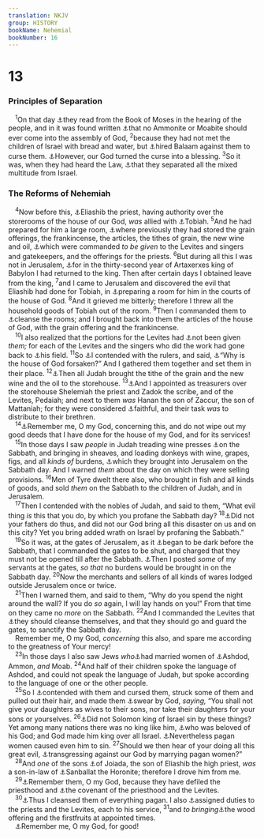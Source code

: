```yaml
---
translation: NKJV
group: HISTORY
bookName: Nehemial 
bookNumber: 16
---
```


<div class="title"><h1>13</h1><h3>Principles of Separation</h3></div>
<span class="verse ne_13_1"> <sup>1</sup>On that day <a data-toggle="tooltip" data-placement="bottom" title="(Deut. 31:11, 12); 2 Kin. 23:2; Neh. 8:3, 8; 9:3; Is. 34:16">⚓</a>they read from the Book of Moses in the hearing of the people, and in it was found written <a data-toggle="tooltip" data-placement="bottom" title="Deut. 23:3, 4">⚓</a>that no Ammonite or Moabite should ever come into the assembly of God, </span>
<span class="verse ne_13_2"><sup>2</sup>because they had not met the children of Israel with bread and water, but <a data-toggle="tooltip" data-placement="bottom" title="Num. 22:5; Josh. 24:9, 10">⚓</a>hired Balaam against them to curse them. <a data-toggle="tooltip" data-placement="bottom" title="Num. 23:1; 24:10; Deut. 23:5">⚓</a>However, our God turned the curse into a blessing. </span>
<span class="verse ne_13_3"><sup>3</sup>So it was, when they had heard the Law, <a data-toggle="tooltip" data-placement="bottom" title="Neh. 9:2; 10:28">⚓</a>that they separated all the mixed multitude from Israel.<br/></span>
<div class="title"><h3>The Reforms of Nehemiah</h3></div>
<span class="verse ne_13_4"> <sup>4</sup>Now before this, <a data-toggle="tooltip" data-placement="bottom" title="Neh. 12:10">⚓</a>Eliashib the priest, having authority over the storerooms of the house of our God, <i>was</i> allied with <a data-toggle="tooltip" data-placement="bottom" title="Neh. 2:10; 4:3; 6:1">⚓</a>Tobiah. </span>
<span class="verse ne_13_5"><sup>5</sup>And he had prepared for him a large room, <a data-toggle="tooltip" data-placement="bottom" title="Neh. 12:44">⚓</a>where previously they had stored the grain offerings, the frankincense, the articles, the tithes of grain, the new wine and oil, <a data-toggle="tooltip" data-placement="bottom" title="Num. 18:21, 24">⚓</a>which were commanded <i>to</i> <i>be</i> <i>given</i> to the Levites and singers and gatekeepers, and the offerings for the priests. </span>
<span class="verse ne_13_6"><sup>6</sup>But during all this I was not in Jerusalem, <a data-toggle="tooltip" data-placement="bottom" title="Neh. 5:14–16">⚓</a>for in the thirty-second year of Artaxerxes king of Babylon I had returned to the king. Then after certain days I obtained leave from the king, </span>
<span class="verse ne_13_7"><sup>7</sup>and I came to Jerusalem and discovered the evil that Eliashib had done for Tobiah, in <a data-toggle="tooltip" data-placement="bottom" title="Neh. 13:1, 5">⚓</a>preparing a room for him in the courts of the house of God. </span>
<span class="verse ne_13_8"><sup>8</sup>And it grieved me bitterly; therefore I threw all the household goods of Tobiah out of the room. </span>
<span class="verse ne_13_9"><sup>9</sup>Then I commanded them to <a data-toggle="tooltip" data-placement="bottom" title="2 Chr. 29:5, 15, 16">⚓</a>cleanse the rooms; and I brought back into them the articles of the house of God, with the grain offering and the frankincense.<br/></span>
<span class="verse ne_13_10"> <sup>10</sup>I also realized that the portions for the Levites had <a data-toggle="tooltip" data-placement="bottom" title="Neh. 10:37; Mal. 3:8">⚓</a>not been given <i>them;</i> for each of the Levites and the singers who did the work had gone back to <a data-toggle="tooltip" data-placement="bottom" title="Num. 35:2">⚓</a>his field. </span>
<span class="verse ne_13_11"><sup>11</sup>So <a data-toggle="tooltip" data-placement="bottom" title="Neh. 13:17, 25">⚓</a>I contended with the rulers, and said, <a data-toggle="tooltip" data-placement="bottom" title="Neh. 10:39">⚓</a>“Why is the house of God forsaken?” And I gathered them together and set them in their place. </span>
<span class="verse ne_13_12"><sup>12</sup><a data-toggle="tooltip" data-placement="bottom" title="Neh. 10:38; 12:44">⚓</a>Then all Judah brought the tithe of the grain and the new wine and the oil to the storehouse. </span>
<span class="verse ne_13_13"><sup>13</sup><a data-toggle="tooltip" data-placement="bottom" title="2 Chr. 31:12">⚓</a>And I appointed as treasurers over the storehouse Shelemiah the priest and Zadok the scribe, and of the Levites, Pedaiah; and next to them <i>was</i> Hanan the son of Zaccur, the son of Mattaniah; for they were considered <a data-toggle="tooltip" data-placement="bottom" title="1 Cor. 4:2">⚓</a>faithful, and their task <i>was</i> to distribute to their brethren.<br/></span>
<span class="verse ne_13_14"> <sup>14</sup><a data-toggle="tooltip" data-placement="bottom" title="Neh. 5:19; 13:22, 31">⚓</a>Remember me, O my God, concerning this, and do not wipe out my good deeds that I have done for the house of my God, and for its services!<br/></span>
<span class="verse ne_13_15"> <sup>15</sup>In those days I saw <i>people</i> in Judah treading wine presses <a data-toggle="tooltip" data-placement="bottom" title="(Ex. 20:10)">⚓</a>on the Sabbath, and bringing in sheaves, and loading donkeys with wine, grapes, figs, and all <i>kinds</i> <i>of</i> burdens, <a data-toggle="tooltip" data-placement="bottom" title="Neh. 10:31; (Jer. 17:21)">⚓</a>which they brought into Jerusalem on the Sabbath day. And I warned <i>them</i> about the day on which they were selling provisions. </span>
<span class="verse ne_13_16"><sup>16</sup>Men of Tyre dwelt there also, who brought in fish and all kinds of goods, and sold <i>them</i> on the Sabbath to the children of Judah, and in Jerusalem.<br/></span>
<span class="verse ne_13_17"> <sup>17</sup>Then I contended with the nobles of Judah, and said to them, “What evil thing <i>is</i> this that you do, by which you profane the Sabbath day? </span>
<span class="verse ne_13_18"><sup>18</sup><a data-toggle="tooltip" data-placement="bottom" title="Ezra 9:13; (Jer. 17:21)">⚓</a>Did not your fathers do thus, and did not our God bring all this disaster on us and on this city? Yet you bring added wrath on Israel by profaning the Sabbath.”<br/></span>
<span class="verse ne_13_19"> <sup>19</sup>So it was, at the gates of Jerusalem, as it <a data-toggle="tooltip" data-placement="bottom" title="Lev. 23:32">⚓</a>began to be dark before the Sabbath, that I commanded the gates to be shut, and charged that they must not be opened till after the Sabbath. <a data-toggle="tooltip" data-placement="bottom" title="Jer. 17:21, 22">⚓</a>Then I posted <i>some</i> of my servants at the gates, <i>so</i> <i>that</i> no burdens would be brought in on the Sabbath day. </span>
<span class="verse ne_13_20"><sup>20</sup>Now the merchants and sellers of all kinds of wares lodged outside Jerusalem once or twice.<br/></span>
<span class="verse ne_13_21"> <sup>21</sup>Then I warned them, and said to them, “Why do you spend the night around the wall? If you do <i>so</i> again, I will lay hands on you!” From that time on they came no <i>more</i> on the Sabbath. </span>
<span class="verse ne_13_22"><sup>22</sup>And I commanded the Levites that <a data-toggle="tooltip" data-placement="bottom" title="1 Chr. 15:12; Neh. 12:30">⚓</a>they should cleanse themselves, and that they should go and guard the gates, to sanctify the Sabbath day.<br/> Remember me, O my God, <i>concerning</i> this also, and spare me according to the greatness of Your mercy!<br/></span>
<span class="verse ne_13_23"> <sup>23</sup>In those days I also saw Jews <i>who</i><a data-toggle="tooltip" data-placement="bottom" title="(Ex. 34:16; Deut. 7:3, 4); Ezra 9:2; Neh. 10:30">⚓</a>had married women of <a data-toggle="tooltip" data-placement="bottom" title="Neh. 4:7">⚓</a>Ashdod, Ammon, <i>and</i> Moab. </span>
<span class="verse ne_13_24"><sup>24</sup>And half of their children spoke the language of Ashdod, and could not speak the language of Judah, but spoke according to the language of one or the other people.<br/></span>
<span class="verse ne_13_25"> <sup>25</sup>So I <a data-toggle="tooltip" data-placement="bottom" title="Prov. 28:4">⚓</a>contended with them and cursed them, struck some of them and pulled out their hair, and made them <a data-toggle="tooltip" data-placement="bottom" title="Ezra 10:5; Neh. 10:29, 30">⚓</a>swear by God, <i>saying,</i> “You shall not give your daughters as wives to their sons, nor take their daughters for your sons or yourselves. </span>
<span class="verse ne_13_26"><sup>26</sup><a data-toggle="tooltip" data-placement="bottom" title="1 Kin. 11:1, 2">⚓</a>Did not Solomon king of Israel sin by these things? Yet among many nations there was no king like him, <a data-toggle="tooltip" data-placement="bottom" title="2 Sam. 12:24, 25">⚓</a>who was beloved of his God; and God made him king over all Israel. <a data-toggle="tooltip" data-placement="bottom" title="1 Kin. 11:4–8">⚓</a>Nevertheless pagan women caused even him to sin. </span>
<span class="verse ne_13_27"><sup>27</sup>Should we then hear of your doing all this great evil, <a data-toggle="tooltip" data-placement="bottom" title="(Ezra 10:2); Neh. 13:23">⚓</a>transgressing against our God by marrying pagan women?”<br/></span>
<span class="verse ne_13_28"> <sup>28</sup>And <i>one</i> of the sons <a data-toggle="tooltip" data-placement="bottom" title="Neh. 12:10, 12">⚓</a>of Joiada, the son of Eliashib the high priest, <i>was</i> a son-in-law of <a data-toggle="tooltip" data-placement="bottom" title="Neh. 4:1, 7; 6:1, 2">⚓</a>Sanballat the Horonite; therefore I drove him from me.<br/></span>
<span class="verse ne_13_29"> <sup>29</sup><a data-toggle="tooltip" data-placement="bottom" title="Neh. 6:14">⚓</a>Remember them, O my God, because they have defiled the priesthood and <a data-toggle="tooltip" data-placement="bottom" title="Mal. 2:4, 11, 12">⚓</a>the covenant of the priesthood and the Levites.<br/></span>
<span class="verse ne_13_30"> <sup>30</sup><a data-toggle="tooltip" data-placement="bottom" title="Neh. 10:30">⚓</a>Thus I cleansed them of everything pagan. I also <a data-toggle="tooltip" data-placement="bottom" title="Neh. 12:1">⚓</a>assigned duties to the priests and the Levites, each to his service, </span>
<span class="verse ne_13_31"><sup>31</sup>and <i>to</i> <i>bringing</i><a data-toggle="tooltip" data-placement="bottom" title="Neh. 10:34">⚓</a>the wood offering and the firstfruits at appointed times.<br/> <a data-toggle="tooltip" data-placement="bottom" title="Neh. 13:14, 22">⚓</a>Remember me, O my God, for good!<br/></span>
